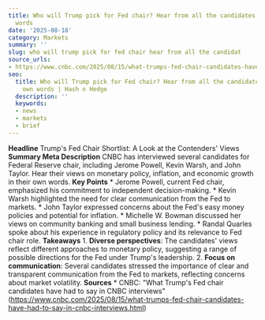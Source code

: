 ```yaml
---
title: Who will Trump pick for Fed chair? Hear from all the candidates in their own
  words
date: '2025-08-18'
category: Markets
summary: ''
slug: who will trump pick for fed chair hear from all the candidat
source_urls:
- https://www.cnbc.com/2025/08/15/what-trumps-fed-chair-candidates-have-had-to-say-in-cnbc-interviews.html
seo:
  title: Who will Trump pick for Fed chair? Hear from all the candidates in their
    own words | Hash n Hedge
  description: ''
  keywords:
  - news
  - markets
  - brief
---
```


**Headline** Trump's Fed Chair Shortlist: A Look at the Contenders' Views  **Summary Meta Description** CNBC has interviewed several candidates for Federal Reserve chair, including Jerome Powell, Kevin Warsh, and John Taylor. Hear their views on monetary policy, inflation, and economic growth in their own words.  **Key Points**  * Jerome Powell, current Fed chair, emphasized his commitment to independent decision-making. * Kevin Warsh highlighted the need for clear communication from the Fed to markets. * John Taylor expressed concerns about the Fed's easy money policies and potential for inflation. * Michelle W. Bowman discussed her views on community banking and small business lending. * Randal Quarles spoke about his experience in regulatory policy and its relevance to Fed chair role.  **Takeaways**  1. **Diverse perspectives**: The candidates' views reflect different approaches to monetary policy, suggesting a range of possible directions for the Fed under Trump's leadership. 2. **Focus on communication**: Several candidates stressed the importance of clear and transparent communication from the Fed to markets, reflecting concerns about market volatility.  **Sources** * CNBC: "What Trump's Fed chair candidates have had to say in CNBC interviews" (https://www.cnbc.com/2025/08/15/what-trumps-fed-chair-candidates-have-had-to-say-in-cnbc-interviews.html) 
